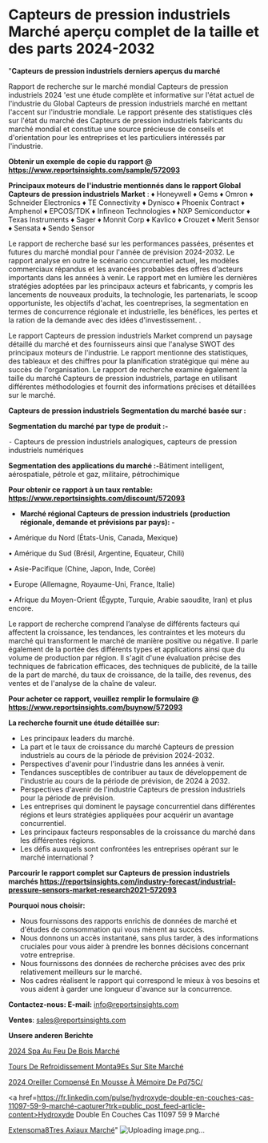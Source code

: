 # Capteurs de pression industriels Marché aperçu complet de la taille et des parts 2024-2032

"<strong>Capteurs de pression industriels derniers aperçus du marché</strong>

Rapport de recherche sur le marché mondial Capteurs de pression industriels 2024 'est une étude complète et informative sur l'état actuel de l'industrie du Global Capteurs de pression industriels marché en mettant l'accent sur l'industrie mondiale. Le rapport présente des statistiques clés sur l'état du marché des Capteurs de pression industriels fabricants du marché mondial et constitue une source précieuse de conseils et d'orientation pour les entreprises et les particuliers intéressés par l'industrie.

<strong>Obtenir un exemple de copie du rapport @ <a href=https://www.reportsinsights.com/sample/572093>https://www.reportsinsights.com/sample/572093</a></strong>

<strong>Principaux moteurs de l'industrie mentionnés dans le rapport Global Capteurs de pression industriels Market</strong> :
♦ Honeywell
♦ Gems
♦ Omron
♦ Schneider Electronics
♦ TE Connectivity
♦ Dynisco
♦ Phoenix Contract
♦ Amphenol
♦ EPCOS/TDK
♦ Infineon Technologies
♦ NXP Semiconductor
♦ Texas Instruments
♦ Sager
♦ Monnit Corp
♦ Kavlico
♦ Crouzet
♦ Merit Sensor
♦ Sensata
♦ Sendo Sensor

Le rapport de recherche basé sur les performances passées, présentes et futures du marché mondial pour l'année de prévision 2024-2032. Le rapport analyse en outre le scénario concurrentiel actuel, les modèles commerciaux répandus et les avancées probables des offres d'acteurs importants dans les années à venir. Le rapport met en lumière les dernières stratégies adoptées par les principaux acteurs et fabricants, y compris les lancements de nouveaux produits, la technologie, les partenariats, le scoop opportuniste, les objectifs d'achat, les coentreprises, la segmentation en termes de concurrence régionale et industrielle, les bénéfices, les pertes et la ration de la demande avec des idées d'investissement. .

Le rapport Capteurs de pression industriels Market comprend un paysage détaillé du marché et des fournisseurs ainsi que l'analyse SWOT des principaux moteurs de l'industrie. Le rapport mentionne des statistiques, des tableaux et des chiffres pour la planification stratégique qui mène au succès de l'organisation. Le rapport de recherche examine également la taille du marché Capteurs de pression industriels, partage en utilisant différentes méthodologies et fournit des informations précises et détaillées sur le marché.

<strong>Capteurs de pression industriels Segmentation du marché basée sur :</strong>

<strong>Segmentation du marché par type de produit :-</strong>

⁃ Capteurs de pression industriels analogiques, capteurs de pression industriels numériques

<strong>Segmentation des applications du marché :-</strong>Bâtiment intelligent, aérospatiale, pétrole et gaz, militaire, pétrochimique

<strong>Pour obtenir ce rapport à un taux rentable: <a href=https://www.reportsinsights.com/discount/572093>https://www.reportsinsights.com/discount/572093</a></strong>
<ul>
  <li><strong>Marché régional Capteurs de pression industriels (production régionale, demande et prévisions par pays): -</strong></li>
</ul>
• Amérique du Nord (États-Unis, Canada, Mexique)

• Amérique du Sud (Brésil, Argentine, Equateur, Chili)

• Asie-Pacifique (Chine, Japon, Inde, Corée)

• Europe (Allemagne, Royaume-Uni, France, Italie)

• Afrique du Moyen-Orient (Égypte, Turquie, Arabie saoudite, Iran) et plus encore.

Le rapport de recherche comprend l’analyse de différents facteurs qui affectent la croissance, les tendances, les contraintes et les moteurs du marché qui transforment le marché de manière positive ou négative. Il parle également de la portée des différents types et applications ainsi que du volume de production par région. Il s'agit d'une évaluation précise des techniques de fabrication efficaces, des techniques de publicité, de la taille de la part de marché, du taux de croissance, de la taille, des revenus, des ventes et de l'analyse de la chaîne de valeur.

<strong>Pour acheter ce rapport, veuillez remplir le formulaire @   <a href=https://www.reportsinsights.com/buynow/572093>https://www.reportsinsights.com/buynow/572093</a></strong>

<strong>La recherche fournit une étude détaillée sur:</strong>
<ul>
  <li>Les principaux leaders du marché.</li>
  <li>La part et le taux de croissance du marché Capteurs de pression industriels au cours de la période de prévision 2024-2032.</li>
  <li>Perspectives d'avenir pour l'industrie dans les années à venir.</li>
  <li>Tendances susceptibles de contribuer au taux de développement de l'industrie au cours de la période de prévision, de 2024 à 2032.</li>
  <li>Perspectives d'avenir de l'industrie Capteurs de pression industriels pour la période de prévision.</li>
  <li>Les entreprises qui dominent le paysage concurrentiel dans différentes régions et leurs stratégies appliquées pour acquérir un avantage concurrentiel.</li>
  <li>Les principaux facteurs responsables de la croissance du marché dans les différentes régions.</li>
  <li>Les défis auxquels sont confrontées les entreprises opérant sur le marché international ?</li>
</ul>

<strong>Parcourir le rapport complet sur Capteurs de pression industriels marchés <a href=https://reportsinsights.com/industry-forecast/industrial-pressure-sensors-market-research2021-572093>https://reportsinsights.com/industry-forecast/industrial-pressure-sensors-market-research2021-572093</a></strong>

<strong>Pourquoi nous choisir:</strong>
<ul>
  <li>Nous fournissons des rapports enrichis de données de marché et d'études de consommation qui vous mènent au succès.</li>
  <li>Nous donnons un accès instantané, sans plus tarder, à des informations cruciales pour vous aider à prendre les bonnes décisions concernant votre entreprise.</li>
  <li>Nous fournissons des données de recherche précises avec des prix relativement meilleurs sur le marché.</li>
  <li>Nos cadres réalisent le rapport qui correspond le mieux à vos besoins et vous aident à garder une longueur d'avance sur la concurrence.</li>
</ul>
<strong>Contactez-nous:
</strong><strong>E-mail:</strong> <a href=mailto:info@reportsinsights.com>info@reportsinsights.com</a>

<strong>Ventes</strong>: <a href=mailto:sales@reportsinsights.com>sales@reportsinsights.com</a>

<strong>Unsere anderen Berichte</strong>

<a href=https://www.linkedin.com/pulse/2024-spa-au-feu-de-bois-march%C3%A9-analyse-et-ixscc/>2024 Spa Au Feu De Bois Marché</a>

<a href=https://www.linkedin.com/pulse/tours-de-refroidissement-mont%C3%A9es-sur-site-march%C3%A9-vkkdc/>Tours De Refroidissement Monta9Es Sur Site Marché</a>

<a href=https://www.linkedin.com/pulse/2024-oreiller-compensé-en-mousse-à-mémoire-de-pd75c/>2024 Oreiller Compensé En Mousse À Mémoire De Pd75C/</a>

<a href=https://fr.linkedin.com/pulse/hydroxyde-double-en-couches-cas-11097-59-9-marché-capturer?trk=public_post_feed-article-content>Hydroxyde Double En Couches Cas 11097 59 9 Marché</a>

<a href=https://www.linkedin.com/pulse/extensom%C3%A8tres-axiaux-march%C3%A9-analyse-historique-inxpf/>Extensoma8Tres Axiaux Marché</a>"
![Uploading image.png…]()
